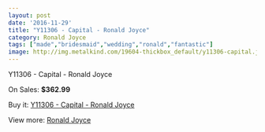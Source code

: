```yaml
---
layout: post
date: '2016-11-29'
title: "Y11306 - Capital - Ronald Joyce"
category: Ronald Joyce
tags: ["made","bridesmaid","wedding","ronald","fantastic"]
image: http://img.metalkind.com/19604-thickbox_default/y11306-capital.jpg
---
```

Y11306 - Capital - Ronald Joyce

On Sales: **$362.99**
<a href="https://www.metalkind.com/en/ronald-joyce/8496-y11306-capital.html"><amp-img layout="responsive" width="600" height="600" src="//img.metalkind.com/19604-thickbox_default/y11306-capital.jpg" alt="Y11306 - Capital - Ronald Joyce 0" /></a>
<a href="https://www.metalkind.com/en/ronald-joyce/8496-y11306-capital.html"><amp-img layout="responsive" width="600" height="600" src="//img.metalkind.com/19605-thickbox_default/y11306-capital.jpg" alt="Y11306 - Capital - Ronald Joyce 1" /></a>

Buy it: [Y11306 - Capital - Ronald Joyce](https://www.metalkind.com/en/ronald-joyce/8496-y11306-capital.html "Y11306 - Capital - Ronald Joyce")

View more: [Ronald Joyce](https://www.metalkind.com/en/110-ronald-joyce "Ronald Joyce")